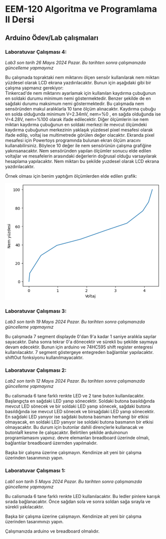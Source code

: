 # EEM-120 Algoritma ve Programlama II Dersi

## Arduino Ödev/Lab çalışmaları


### Laboratuvar Çalışması 4:  
*Lab3 son tarih 26 Mayıs 2024 Pazar. Bu tarihten sonra çalışmanızda güncelleme yapmayınız*

Bu çalışmada topraktaki nem miktarını ölçen sensör kullanılarak nem miktarı yüzdesel olarak LCD ekrana yazdırılacaktır. Bunun için aşağıdaki gibi bir çalışma yapmanız gerekiyor:   
Tinkercad'de nem miktarını ayarlamak için kullanılan  kaydırma çubuğunun en soldaki durumu minimum nemi göstermektedir. Benzer şekilde de en sağdaki durumu maksimum nemi göstermektedir. Bu çalışmada nem sensöründen makul aralıklarla 10 tane ölçüm alınacaktır. Kaydırma çubuğu en solda olduğunda minimum V=2.34mV, nem=%0 , en sağda olduğunda ise V=4.28V, nem=%100  olarak ifade edilecektir.  Diğer ölçümlerin ise nem miktarı kaydırma çubuğunun en soldaki merkezi ile mevcut ölçümdeki kaydırma çubuğunun merkezinin yaklaşık yüzdesel pixel mesafesi olarak ifade edilip, voltaj ise  multimetrede görülen değer olacaktır. Ekranda pixel mesafesi için Powertoys programında bulunan ekran ölçüm aracını kullanabilirsiniz. Böylece 10 değer ile nem sensörünün çalışma  grafiğine yakınsanacaktır. Nem sensöründen yapılan ölçümler sonucu elde edilen voltajlar ve  mesafelerin  arasındaki değerlerin doğrusal olduğu varsayılarak hesaplama yapılacaktır.  Nem miktarı bu şekilde yuzdesel olarak LCD ekrana yazdırılacaktır. 

Örnek olması için benim yaptığım ölçümlerden elde edilen grafik:

![](./lab4_nem_olcum.png)


### Laboratuvar Çalışması 3:  
*Lab3 son tarih 19 Mayıs 2024 Pazar. Bu tarihten sonra çalışmanızda güncelleme yapmayınız*

Bu çalışmada 7 segment displayde 0'dan 9'a kadar 1 saniye aralıkla sayılar sayacaktır. Daha sonra tekrar 0'a dönecektir ve sürekli bu şekilde saymaya devam edecektir. Bunun için arduino ve 74HC595 shift register entegresi kullanılacaktır. 7 segment göstergeye entegreden bağlantılar yapılacaktır. shiftOut fonksiyonu kullanılmayacaktır.

### Laboratuvar Çalışması 2:  

*Lab2 son tarih 12 Mayıs 2024 Pazar. Bu tarihten sonra çalışmanızda güncelleme yapmayınız*


Bu calismada 6 tane farklı renkte LED ve 2 tane buton kullanılacaktır. Başlangıçta en sağdaki LED yanıp sönecektir. Soldaki butona basıldığında mevcut LED sönecek ve bir soldaki LED yanıp sönecek, sağdaki butona basıldığında ise mevcut LED sönecek ve birsağdaki LED yanıp sönecektir. En sağdaki LED yanıyor ise sağdaki butona basmanı herhangi bir etkisi olmayacak, en soldaki LED yanıyor ise soldaki butona basmanın bir etkisi olmayacaktır. Bu durum için butonlar dahili dirençlerle kullanacak ve butonlaR kesme ile çalışacaktır. Belirtilen şekilde arduinonun programlamasını yapınız. devre elemanları breadboard üzerinde olmalı, bağlantılar breadboard üzernden yapılmalıdır.

Başka bir çalışma üzerine çalışmayın. Kendinize ait yeni bir çalışma üzerinden tasarımınızı yapın.




### Laboratuvar Çalışması 1:

*Lab1 son tarih 5 Mayıs 2024 Pazar. Bu tarihten sonra çalışmanızda güncelleme yapmayınız*

Bu calismada 6 tane farklı renkte LED kullanılacaktır. Bu ledler pinlere karışık sırada bağlanacaktır. Önce sağdan sola ve sonra soldan sağa sırayla ve sürekli yakılacaktır.

Başka bir çalışma üzerine çalışmayın. Kendinize ait yeni bir çalışma üzerinden tasarımınızı yapın.

Çalışmanızda arduino ve breadboard olmalıdır.


